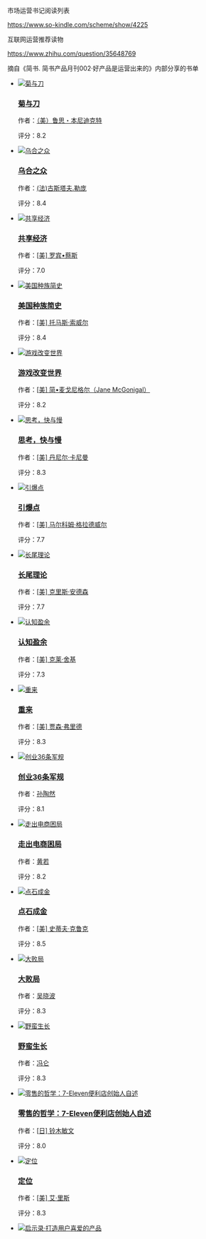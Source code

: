 市场运营书记阅读列表

https://www.so-kindle.com/scheme/show/4225

互联网运营推荐读物

https://www.zhihu.com/question/35648769

摘自《简书. 简书产品月刊002·好产品是运营出来的》内部分享的书单

- [![菊与刀](https://img3.doubanio.com/mpic/s1074166.jpg)](https://www.so-kindle.com/book/info/67449.html)

  ### [菊与刀](https://www.so-kindle.com/book/info/67449.html)

  作者：[（美）鲁思・本尼迪克特](https://www.so-kindle.com/scheme/show/4225#)

  评分：8.2

- [![乌合之众](https://img3.doubanio.com/mpic/s1988393.jpg)](https://www.so-kindle.com/book/info/67494.html)

  ### [乌合之众](https://www.so-kindle.com/book/info/67494.html)

  作者：[(法)古斯塔夫.勒庞](https://www.so-kindle.com/scheme/show/4225#)

  评分：8.4

- [![共享经济](https://img3.doubanio.com/mpic/s28392675.jpg)](https://www.so-kindle.com/book/info/68175.html)

  ### [共享经济](https://www.so-kindle.com/book/info/68175.html)

  作者：[[美\] 罗宾•蔡斯](https://www.so-kindle.com/scheme/show/4225#)

  评分：7.0

- [![美国种族简史](https://img3.doubanio.com/mpic/s6996621.jpg)](https://www.so-kindle.com/book/info/68286.html)

  ### [美国种族简史](https://www.so-kindle.com/book/info/68286.html)

  作者：[[美\] 托马斯·索威尔](https://www.so-kindle.com/scheme/show/4225#)

  评分：8.4

- [![游戏改变世界](https://img3.doubanio.com/mpic/s11136690.jpg)](https://www.so-kindle.com/book/info/68931.html)

  ### [游戏改变世界](https://www.so-kindle.com/book/info/68931.html)

  作者：[[美\] 简•麦戈尼格尔（Jane McGonigal）](https://www.so-kindle.com/scheme/show/4225#)

  评分：8.2

- [![思考，快与慢](https://img1.doubanio.com/mpic/s10345719.jpg)](https://www.so-kindle.com/book/info/68939.html)

  ### [思考，快与慢](https://www.so-kindle.com/book/info/68939.html)

  作者：[[美\] 丹尼尔·卡尼曼](https://www.so-kindle.com/scheme/show/4225#)

  评分：8.3

- [![引爆点](https://img3.doubanio.com/mpic/s6055506.jpg)](https://www.so-kindle.com/book/info/68960.html)

  ### [引爆点](https://www.so-kindle.com/book/info/68960.html)

  作者：[[美\] 马尔科姆·格拉德威尔](https://www.so-kindle.com/scheme/show/4225#)

  评分：7.7

- [![长尾理论](https://img3.doubanio.com/mpic/s1914890.jpg)](https://www.so-kindle.com/book/info/69746.html)

  ### [长尾理论](https://www.so-kindle.com/book/info/69746.html)

  作者：[[美\] 克里斯·安德森](https://www.so-kindle.com/scheme/show/4225#)

  评分：7.7

- [![认知盈余](https://img3.doubanio.com/mpic/s7000076.jpg)](https://www.so-kindle.com/book/info/69769.html)

  ### [认知盈余](https://www.so-kindle.com/book/info/69769.html)

  作者：[[美\] 克莱·舍基](https://www.so-kindle.com/scheme/show/4225#)

  评分：7.3

- [![重来](https://img3.doubanio.com/mpic/s4502451.jpg)](https://www.so-kindle.com/book/info/69805.html)

  ### [重来](https://www.so-kindle.com/book/info/69805.html)

  作者：[[美\] 贾森·弗里德](https://www.so-kindle.com/scheme/show/4225#)

  评分：8.3

- [![创业36条军规](https://img1.doubanio.com/mpic/s7042967.jpg)](https://www.so-kindle.com/book/info/69844.html)

  ### [创业36条军规](https://www.so-kindle.com/book/info/69844.html)

  作者：[孙陶然](https://www.so-kindle.com/scheme/show/4225#)

  评分：8.1

- [![走出电商困局](https://img1.doubanio.com/mpic/s27155328.jpg)](https://www.so-kindle.com/book/info/69850.html)

  ### [走出电商困局](https://www.so-kindle.com/book/info/69850.html)

  作者：[黄若](https://www.so-kindle.com/scheme/show/4225#)

  评分：8.2

- [![点石成金](https://img3.doubanio.com/mpic/s1723386.jpg)](https://www.so-kindle.com/book/info/70248.html)

  ### [点石成金](https://www.so-kindle.com/book/info/70248.html)

  作者：[[美\] 史蒂夫·克鲁克](https://www.so-kindle.com/scheme/show/4225#)

  评分：8.5

- [![大败局](https://img1.doubanio.com/mpic/s1057759.jpg)](https://www.so-kindle.com/book/info/70296.html)

  ### [大败局](https://www.so-kindle.com/book/info/70296.html)

  作者：[吴晓波](https://www.so-kindle.com/scheme/show/4225#)

  评分：8.3

- [![野蛮生长](https://img1.doubanio.com/mpic/s3027899.jpg)](https://www.so-kindle.com/book/info/70928.html)

  ### [野蛮生长](https://www.so-kindle.com/book/info/70928.html)

  作者：[冯仑](https://www.so-kindle.com/scheme/show/4225#)

  评分：8.3

- [![零售的哲学：7-Eleven便利店创始人自述](https://img3.doubanio.com/mpic/s27882050.jpg)](https://www.so-kindle.com/book/info/70938.html)

  ### [零售的哲学：7-Eleven便利店创始人自述](https://www.so-kindle.com/book/info/70938.html)

  作者：[[日\] 铃木敏文](https://www.so-kindle.com/scheme/show/4225#)

  评分：8.0

- [![定位](https://img3.doubanio.com/mpic/s1081174.jpg)](https://www.so-kindle.com/book/info/78213.html)

  ### [定位](https://www.so-kindle.com/book/info/78213.html)

  作者：[[美\] 艾·里斯](https://www.so-kindle.com/scheme/show/4225#)

  评分：8.3

- [![启示录·打造用户喜爱的产品](https://img3.doubanio.com/lpic/s4663406.jpg)](https://www.so-kindle.com/book/info/95353.html)

  ​